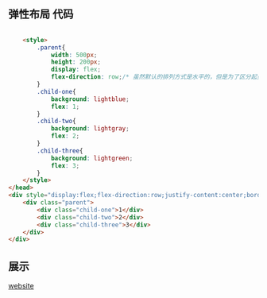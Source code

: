 ## 弹性布局 代码

```html

    <style>
        .parent{
            width: 500px;
            height: 200px;
            display: flex;
            flex-direction: row;/* 虽然默认的排列方式是水平的，但是为了区分起见，加上该属性 */
        }
        .child-one{
            background: lightblue;
            flex: 1;
        }
        .child-two{
            background: lightgray;
            flex: 2;
        }
        .child-three{
            background: lightgreen;
            flex: 3;
        }
    </style>
</head>
<div style="display:flex;flex-direction:row;justify-content:center;border: 1px solid #000;"><!---box-pack:center让.parent水平居中-->
    <div class="parent">
        <div class="child-one">1</div>
        <div class="child-two">2</div>
        <div class="child-three">3</div>
    </div>
</div>
```

## 展示

[website](http://site.dearmsdan.com/work/页面布局/响应式布局/flow.html ':include :type=iframe width=100% height=400px')

